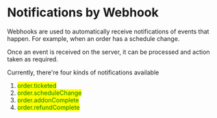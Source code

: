# Notifications by Webhook

Webhooks are used to automatically receive notifications of events that happen. For example, when an order has a schedule change.

Once an event is received on the server, it can be processed and action taken as required.

Currently, there're four kinds of notifications available

1. <mark style="color:green;">order.ticketed</mark>
2. <mark style="color:green;">order.scheduleChange</mark>
3. <mark style="color:green;">order.addonComplete</mark>
4. <mark style="color:green;">order.refundComplete</mark>
